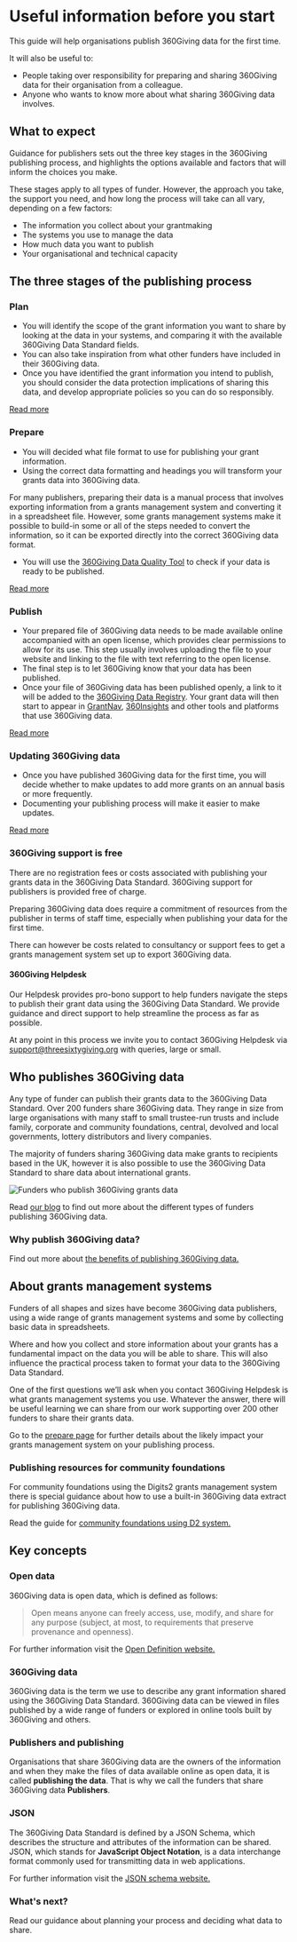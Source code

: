 # Useful information before you start
This guide will help organisations publish 360Giving data for the first time.

It will also be useful to:
- People taking over responsibility for preparing and sharing 360Giving data for their organisation from a colleague.
- Anyone who wants to know more about what sharing 360Giving data involves.

## What to expect
Guidance for publishers sets out the three key stages in the 360Giving publishing process, and highlights the options available and factors that will inform the choices you make.

These stages apply to all types of funder. However, the approach you take, the support you need, and how long the process will take can all vary, depending on a few factors:
- The information you collect about your grantmaking
- The systems you use to manage the data
- How much data you want to publish 
- Your organisational and technical capacity

## The three stages of the publishing process

### Plan
- You will identify the scope of the grant information you want to share by looking at the data in your systems, and comparing it with the available 360Giving Data Standard fields.
- You can also take inspiration from what other funders have included in their 360Giving data.
- Once you have identified the grant information you intend to publish, you should consider the data protection implications of sharing this data, and develop appropriate policies so you can do so responsibly.

<p>
    <a href="../../guidance/plan-the-process" class="button button--teal">Read more</a>
</p>

### Prepare
- You will decided what file format to use for publishing your grant information.
- Using the correct data formatting and headings you will transform your grants data into 360Giving data.

For many publishers, preparing their data is a manual process that involves exporting information from a grants management system and converting it in a spreadsheet file. However, some grants management systems make it possible to build-in some or all of the steps needed to convert the information, so it can be exported directly into the correct 360Giving data format.

- You will use the <a href="https://dataquality.threesixtygiving.org/" target="_blank">360Giving Data Quality Tool</a> to check if your data is ready to be published.

<p>
    <a href="../../guidance/prepare-data" class="button button--teal">Read more</a>
</p>

### Publish
- Your prepared file of 360Giving data needs to be made available online accompanied with an open license, which provides clear permissions to allow for its use. This step usually involves uploading the file to your website and linking to the file with text referring to the open license. 
- The final step is to let 360Giving know that your data has been published.
- Once your file of 360Giving data has been published openly, a link to it will be added to the <a href="https://data.threesixtygiving.org/" target="_blank">360Giving Data Registry</a>. Your grant data will then start to appear in <a href="https://grantnav.threesixtygiving.org/" target="_blank">GrantNav</a>, <a href="https://insights.threesixtygiving.org/" target="_blank">360Insights</a> and other tools and platforms that use 360Giving data.

<p>
    <a href="../../guidance/publish-data-openly" class="button button--teal">Read more</a>
</p>

### Updating 360Giving data
- Once you have published 360Giving data for the first time, you will decide whether to make updates to add more grants on an annual basis or more frequently.
- Documenting your publishing process will make it easier to make updates.

<p>
    <a href="../../guidance/making-updates" class="button button--teal">Read more</a>
</p>

### 360Giving support is free
There are no registration fees or costs associated with publishing your grants data in the 360Giving Data Standard. 360Giving support for publishers is provided free of charge. 

Preparing 360Giving data does require a commitment of resources from the publisher in terms of staff time, especially when publishing your data for the first time. 

There can however be costs related to consultancy or support fees to get a grants management system set up to export 360Giving data. 

#### 360Giving Helpdesk
Our Helpdesk provides pro-bono support to help funders navigate the steps to publish their grant data using the 360Giving Data Standard. We provide guidance and direct support to help streamline the process as far as possible.

At any point in this process we invite you to contact 360Giving Helpdesk via <support@threesixtygiving.org> with queries, large or small.

## Who publishes 360Giving data
Any type of funder can publish their grants data to the 360Giving Data Standard. Over 200 funders share 360Giving data. They range in size from large organisations with many staff to small trustee-run trusts and include family, corporate and community foundations, central, devolved and local governments, lottery distributors and livery companies.

The majority of funders sharing 360Giving data make grants to recipients based in the UK, however it is also possible to use the 360Giving Data Standard to share data about international grants.

![Funders who publish 360Giving grants data](../../assets/Who-publishes-360Giving-data.PNG)


Read <a href="https://www.threesixtygiving.org/2021/07/01/how-has-grants-data-grown/" target="_blank">our blog</a> to find out more about the different types of funders publishing 360Giving data.

### Why publish 360Giving data?
Find out more about <a href="https://www.threesixtygiving.org/support/why-publish-grants-data/" target="_blank">the benefits of publishing 360Giving data.</a> 

## About grants management systems
Funders of all shapes and sizes have become 360Giving data publishers, using a wide range of grants management systems and some by collecting basic data in spreadsheets.

Where and how you collect and store information about your grants has a fundamental impact on the data you will be able to share. This will also influence the practical process taken to format your data to the 360Giving Data Standard. 

One of the first questions we’ll ask when you contact 360Giving Helpdesk is what grants management systems you use. Whatever the answer, there will be useful learning we can share from our work supporting over 200 other funders to share their grants data.

Go to the [prepare page](../../guidance/prepare-data) for further details about the likely impact your grants management system on your publishing process.

### Publishing resources for community foundations
For community foundations using the Digits2 grants management system there is special guidance about how to use a built-in 360Giving data extract for publishing 360Giving data.

Read the guide for [community foundations using D2 system.](../../guidance/cf-guidance)

## Key concepts

### Open data
360Giving data is open data, which is defined as follows:

   > Open means anyone can freely access, use, modify, and share for any purpose (subject, at most, to requirements that preserve provenance and openness).

For further information visit the <a href="https://opendefinition.org/" target="_blank">Open Definition website.</a>

### 360Giving data
360Giving data is the term we use to describe any grant information shared using the 360Giving Data Standard. 360Giving data can be viewed in files published by a wide range of funders or explored in online tools built by 360Giving and others.

### Publishers and publishing
Organisations that share 360Giving data are the owners of the information and when they make the files of data available online as open data, it is called **publishing the data**. That is why we call the funders that share 360Giving data **Publishers**.

### JSON
The 360Giving Data Standard is defined by a JSON Schema, which describes the structure and attributes of the information can be shared. JSON, which stands for **JavaScript Object Notation**, is a data interchange format commonly used for transmitting data in web applications. 

For further information visit the <a href="https://json-schema.org/" target="_blank">JSON schema website.</a>

### What's next?
Read our guidance about planning your process and deciding what data to share.


